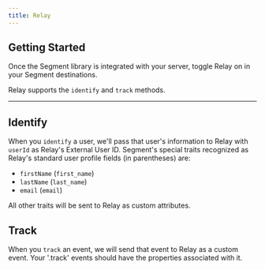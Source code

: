 ```yaml
---
title: Relay
---
```

## Getting Started

Once the Segment library is integrated with your server, toggle Relay on in your Segment destinations.

Relay supports the `identify` and `track` methods.
- - -

## Identify

When you `identify` a user, we'll pass that user's information to Relay with `userId` as Relay's External User ID. Segment's special traits recognized as Relay's standard user profile fields (in parentheses) are:

- `firstName` (`first_name`)
- `lastName` (`last_name`)
- `email` (`email`)

All other traits will be sent to Relay as custom attributes.

## Track

When you `track` an event, we will send that event to Relay as a custom event. Your '.track' events should have the properties associated with it.
